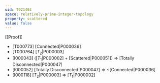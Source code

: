 ```yaml
---
uid: T021403
space: relatively-prime-integer-topology
property: scattered
value: false
---
```

[[Proof]]

* [T000773] [Connected|P000036]
* [T000764] [$T_2$|P000003]
* [I000043] ([$T_1$|P000002] + [Scattered|P000051]) => [Totally Disconnected|P000047]
* [I000052] [Totally Disconnected|P000047] => ~[Connected|P000036]
* [I000118] [$T_2$|P000003] => [$T_1$|P000002]

